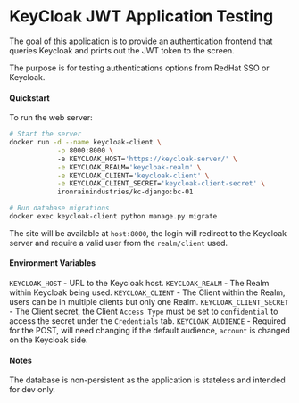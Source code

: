 # KeyCloak JWT Application Testing

The goal of this application is to provide an authentication frontend that queries Keycloak and prints out the JWT token to the screen. 

The purpose is for testing authentications options from RedHat SSO or Keycloak.

#### Quickstart

To run the web server:

```bash
# Start the server
docker run -d --name keycloak-client \
            -p 8000:8000 \ 
            -e KEYCLOAK_HOST='https://keycloak-server/' \
            -e KEYCLOAK_REALM='keycloak-realm' \
            -e KEYCLOAK_CLIENT='keycloak-client' \
            -e KEYCLOAK_CLIENT_SECRET='keycloak-client-secret' \
            ironrainindustries/kc-django:bc-01

# Run database migrations
docker exec keycloak-client python manage.py migrate

```

The site will be available at `host:8000`, the login will redirect to the Keycloak server and require a valid user from the `realm/client` used.

#### Environment Variables
`KEYCLOAK_HOST` - URL to the Keycloak host.
`KEYCLOAK_REALM` - The Realm within Keycloak being used.
`KEYCLOAK_CLIENT` - The Client within the Realm, users can be in multiple clients but only one Realm.
`KEYCLOAK_CLIENT_SECRET` - The Client secret, the Client `Access Type` must be set to `confidential` to access the secret under the `Credentials` tab.
`KEYCLOAK_AUDIENCE` - Required for the POST, will need changing if the default audience, `account` is changed on the Keycloak side.

#### Notes
The database is non-persistent as the application is stateless and intended for dev only.
